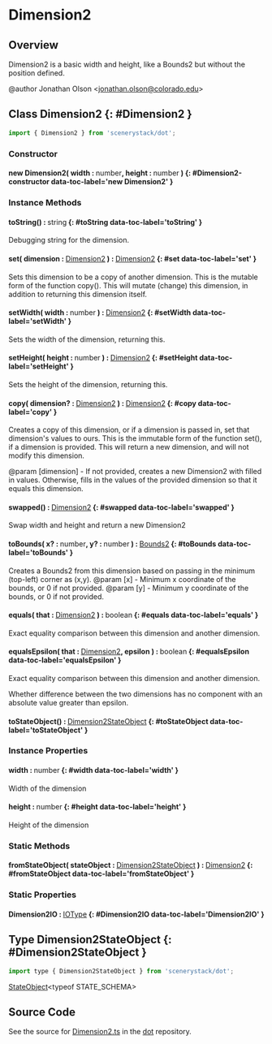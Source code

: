 # Dimension2

## Overview

Dimension2 is a basic width and height, like a Bounds2 but without the position defined.

@author Jonathan Olson &lt;jonathan.olson@colorado.edu&gt;

## Class Dimension2 {: #Dimension2 }


```js
import { Dimension2 } from 'scenerystack/dot';
```
### Constructor

#### new Dimension2( width : <span style="font-weight: 400;"><span style="color: hsla(calc(var(--md-hue) + 180deg),80%,40%,1);">number</span></span>, height : <span style="font-weight: 400;"><span style="color: hsla(calc(var(--md-hue) + 180deg),80%,40%,1);">number</span></span> ) {: #Dimension2-constructor data-toc-label='new Dimension2' }

### Instance Methods

#### toString() : <span style="font-weight: 400;"><span style="color: hsla(calc(var(--md-hue) + 180deg),80%,40%,1);">string</span></span> {: #toString data-toc-label='toString' }

Debugging string for the dimension.

#### set( dimension : <span style="font-weight: 400;">[Dimension2](../dot/Dimension2.md)</span> ) : <span style="font-weight: 400;">[Dimension2](../dot/Dimension2.md)</span> {: #set data-toc-label='set' }

Sets this dimension to be a copy of another dimension.
This is the mutable form of the function copy(). This will mutate (change) this dimension, in addition to returning
this dimension itself.

#### setWidth( width : <span style="font-weight: 400;"><span style="color: hsla(calc(var(--md-hue) + 180deg),80%,40%,1);">number</span></span> ) : <span style="font-weight: 400;">[Dimension2](../dot/Dimension2.md)</span> {: #setWidth data-toc-label='setWidth' }

Sets the width of the dimension, returning this.

#### setHeight( height : <span style="font-weight: 400;"><span style="color: hsla(calc(var(--md-hue) + 180deg),80%,40%,1);">number</span></span> ) : <span style="font-weight: 400;">[Dimension2](../dot/Dimension2.md)</span> {: #setHeight data-toc-label='setHeight' }

Sets the height of the dimension, returning this.

#### copy( dimension? : <span style="font-weight: 400;">[Dimension2](../dot/Dimension2.md)</span> ) : <span style="font-weight: 400;">[Dimension2](../dot/Dimension2.md)</span> {: #copy data-toc-label='copy' }

Creates a copy of this dimension, or if a dimension is passed in, set that dimension's values to ours.
This is the immutable form of the function set(), if a dimension is provided. This will return a new dimension,
and will not modify this dimension.

@param [dimension] - If not provided, creates a new Dimension2 with filled in values. Otherwise, fills
                     in the values of the provided dimension so that it equals this dimension.

#### swapped() : <span style="font-weight: 400;">[Dimension2](../dot/Dimension2.md)</span> {: #swapped data-toc-label='swapped' }

Swap width and height and return a new Dimension2

#### toBounds( x? : <span style="font-weight: 400;"><span style="color: hsla(calc(var(--md-hue) + 180deg),80%,40%,1);">number</span></span>, y? : <span style="font-weight: 400;"><span style="color: hsla(calc(var(--md-hue) + 180deg),80%,40%,1);">number</span></span> ) : <span style="font-weight: 400;">[Bounds2](../dot/Bounds2.md)</span> {: #toBounds data-toc-label='toBounds' }

Creates a Bounds2 from this dimension based on passing in the minimum (top-left) corner as (x,y).
@param [x] - Minimum x coordinate of the bounds, or 0 if not provided.
@param [y] - Minimum y coordinate of the bounds, or 0 if not provided.

#### equals( that : <span style="font-weight: 400;">[Dimension2](../dot/Dimension2.md)</span> ) : <span style="font-weight: 400;"><span style="color: hsla(calc(var(--md-hue) + 180deg),80%,40%,1);">boolean</span></span> {: #equals data-toc-label='equals' }

Exact equality comparison between this dimension and another dimension.

#### equalsEpsilon( that : <span style="font-weight: 400;">[Dimension2](../dot/Dimension2.md)</span>, epsilon ) : <span style="font-weight: 400;"><span style="color: hsla(calc(var(--md-hue) + 180deg),80%,40%,1);">boolean</span></span> {: #equalsEpsilon data-toc-label='equalsEpsilon' }

Exact equality comparison between this dimension and another dimension.

Whether difference between the two dimensions has no component with an absolute value greater than epsilon.

#### toStateObject() : <span style="font-weight: 400;">[Dimension2StateObject](../dot/Dimension2.md#Dimension2StateObject)</span> {: #toStateObject data-toc-label='toStateObject' }

### Instance Properties

#### width : <span style="font-weight: 400;"><span style="color: hsla(calc(var(--md-hue) + 180deg),80%,40%,1);">number</span></span> {: #width data-toc-label='width' }

Width of the dimension

#### height : <span style="font-weight: 400;"><span style="color: hsla(calc(var(--md-hue) + 180deg),80%,40%,1);">number</span></span> {: #height data-toc-label='height' }

Height of the dimension

### Static Methods

#### fromStateObject( stateObject : <span style="font-weight: 400;">[Dimension2StateObject](../dot/Dimension2.md#Dimension2StateObject)</span> ) : <span style="font-weight: 400;">[Dimension2](../dot/Dimension2.md)</span> {: #fromStateObject data-toc-label='fromStateObject' }

### Static Properties

#### Dimension2IO : <span style="font-weight: 400;">[IOType](../tandem/IOType.md)</span> {: #Dimension2IO data-toc-label='Dimension2IO' }



## Type Dimension2StateObject {: #Dimension2StateObject }


```js
import type { Dimension2StateObject } from 'scenerystack/dot';
```


[StateObject](../tandem/StateSchema.md#StateObject)&lt;typeof STATE_SCHEMA&gt;



## Source Code

See the source for [Dimension2.ts](https://github.com/phetsims/dot/blob/main/js/Dimension2.ts) in the [dot](https://github.com/phetsims/dot) repository.
